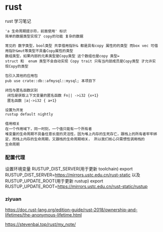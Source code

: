 # rust
rust 学习笔记

```
'a 生命周期提示符，前面使用' 标识 
简单的数据类型实现了 copy的功能 复杂的数据

常见的 数字类型，bool类型 共享借用指针& 都是具有copy 属性的的类型 而box vec 可借用指针&mut等类型不具备Copy属性的类型 
数组类型，如果内部的元素类型是Copy类型 这个数组也是copy 类型=
struct 和  enum 类型不会自动实现 Copy trait 只有当内部成员是Copy类型 才允许实现Copy的类型

包引入其他的应用包
pub use crate::db::afmysql::mysql; 本项目下

闭包与匿名函数区别
 闭包是获取上下文变量的匿名函数 Fn|| ->i32 {x+1}
 匿名函数 |a|->i32 { a+1}

设置为开发
rustup default nightly
``` 

```
借用相关
在一个作用域下，同一时刻，一个值只能有一个所有者
堆变量的生命周期不具备任意长度的灵活性，因为堆上内存的生死存亡，跟栈上的所有者牢牢绑定，而栈上内存的生命周期，又跟栈的生命周期相关， 所以我们核心只需惯性调用栈的
生命周期

```

### 配置代理
设置环境变量 RUSTUP_DIST_SERVER(用于更新 toolchain)
export RUSTUP_DIST_SERVER=https://mirrors.ustc.edu.cn/rust-static
以及 RUSTUP_UPDATE_ROOT(用于更新 rustup)
export RUSTUP_UPDATE_ROOT=https://mirrors.ustc.edu.cn/rust-static/rustup

### ziyuan 
https://doc.rust-lang.org/edition-guide/rust-2018/ownership-and-lifetimes/the-anonymous-lifetime.html

https://stevenbai.top/rust/my_note/
